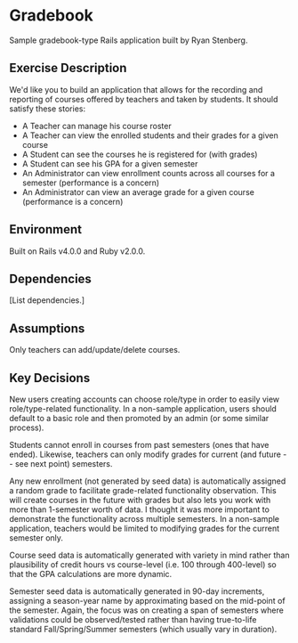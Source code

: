 # Gradebook

Sample gradebook-type Rails application built by Ryan Stenberg.

## Exercise Description

We'd like you to build an application that allows for the recording and reporting of courses offered by teachers and taken by students. It should satisfy these stories:

* A Teacher can manage his course roster
* A Teacher can view the enrolled students and their grades for a given course
* A Student can see the courses he is registered for (with grades)
* A Student can see his GPA for a given semester
* An Administrator can view enrollment counts across all courses for a semester (performance is a concern)
* An Administrator can view an average grade for a given course (performance is a concern)

## Environment
Built on Rails v4.0.0 and Ruby v2.0.0.

## Dependencies
[List dependencies.]

## Assumptions
Only teachers can add/update/delete courses.

## Key Decisions
New users creating accounts can choose role/type in order to easily view role/type-related functionality.  In a non-sample application, users should default to a basic role and then promoted by an admin (or some similar process).

Students cannot enroll in courses from past semesters (ones that have ended).  Likewise, teachers can only modify grades for current (and future -- see next point) semesters.

Any new enrollment (not generated by seed data) is automatically assigned a random grade to facilitate grade-related functionality observation.  This will create courses in the future with grades but also lets you work with more than 1-semester worth of data.  I thought it was more important to demonstrate the functionality across multiple semesters.  In a non-sample application, teachers would be limited to modifying grades for the current semester only.

Course seed data is automatically generated with variety in mind rather than plausibility of credit hours vs course-level (i.e. 100 through 400-level) so that the GPA calculations are more dynamic.

Semester seed data is automatically generated in 90-day increments, assigning a season-year name by approximating based on the mid-point of the semester.  Again, the focus was on creating a span of semesters where validations could be observed/tested rather than having true-to-life standard Fall/Spring/Summer semesters (which usually vary in duration).

